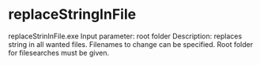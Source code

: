 # replaceStringInFile
 replaceStrinInFile.exe
 Input parameter: root folder
 Description: replaces string in all wanted files. 
 Filenames to change can be specified. Root folder for filesearches must be given.

